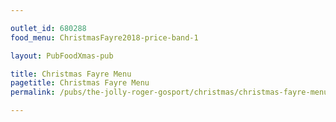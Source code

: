 ```yaml
---

outlet_id: 680288
food_menu: ChristmasFayre2018-price-band-1

layout: PubFoodXmas-pub

title: Christmas Fayre Menu
pagetitle: Christmas Fayre Menu
permalink: /pubs/the-jolly-roger-gosport/christmas/christmas-fayre-menu.html

---
```

